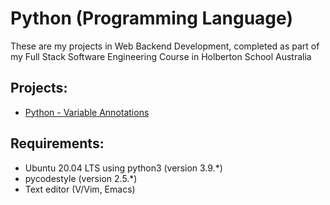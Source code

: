 # Python (Programming Language)
These are my projects in Web Backend Development, completed as part of my Full Stack Software Engineering Course in Holberton School Australia

## Projects:
* [Python - Variable Annotations](python_variable_annotations/)

## Requirements:
* Ubuntu 20.04 LTS using python3 (version 3.9.*)
* pycodestyle (version 2.5.*)
* Text editor (V/Vim, Emacs)

